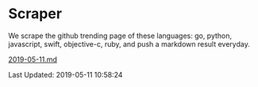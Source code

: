 # Scraper

We scrape the github trending page of these languages: go, python, javascript, swift, objective-c, ruby, and push a markdown result everyday.

[2019-05-11.md](https://github.com/henson/Scraper/blob/master/2019-05-11.md)

Last Updated: 2019-05-11 10:58:24